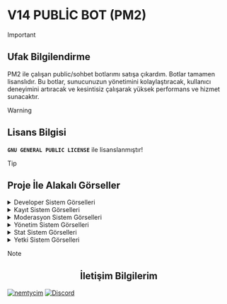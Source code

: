 # V14 PUBLİC BOT (PM2)

 > [!IMPORTANT]
> ## Ufak Bilgilendirme
> PM2 ile çalışan public/sohbet botlarımı satışa çıkardım. Botlar tamamen lisanslıdır. Bu botlar, sunucunuzun yönetimini kolaylaştıracak, kullanıcı deneyimini artıracak ve kesintisiz çalışarak yüksek performans ve hizmet sunacaktır.

> [!WARNING]
> ## Lisans Bilgisi
> **` GNU GENERAL PUBLIC LICENSE `** ile lisanslanmıştır!
 
> [!TIP]
> ## Proje İle Alakalı Görseller
> <details>
> <summary>Developer Sistem Görselleri</summary>
> </details>
> <details>
> <summary>Kayıt Sistem Görselleri</summary>
> </details>
> <details>
> <summary>Moderasyon Sistem Görselleri</summary>
> </details>
> <details>
> <summary>Yönetim Sistem Görselleri</summary>
> </details>
> <details>
> <summary>Stat Sistem Görselleri</summary>
> </details>
> <details>
> <summary>Yetki Sistem Görselleri</summary>
> </details>

> [!NOTE]  
> ## <center>İletişim Bilgilerim</center>
> [![nemtycim](https://img.shields.io/badge/Instagram-E4405F?style=for-the-badge&logo=instagram&logoColor=white)](https://www.instagram.com/nemtycim/)
> [![Discord](https://img.shields.io/badge/Discord-7289DA?style=for-the-badge&logo=discord&logoColor=white)](https://discord.com/users/952214954931544164) 

